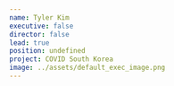 ```yaml
---
name: Tyler Kim
executive: false
director: false
lead: true
position: undefined
project: COVID South Korea
image: ../assets/default_exec_image.png
---
```

